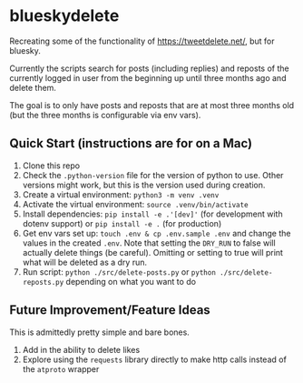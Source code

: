 # blueskydelete

Recreating some of the functionality of https://tweetdelete.net/, but for bluesky.

Currently the scripts search for posts (including replies) and reposts of the currently logged in user from the beginning up until three months ago and delete them.

The goal is to only have posts and reposts that are at most three months old (but the three months is configurable via env vars).

## Quick Start (instructions are for on a Mac)

1. Clone this repo
2. Check the `.python-version` file for the version of python to use. Other versions might work, but this is the version used during creation.
3. Create a virtual environment: `python3 -m venv .venv`
4. Activate the virtual environment: `source .venv/bin/activate`
5. Install dependencies: `pip install -e .'[dev]'` (for development with dotenv support) or `pip install -e .` (for production)
6. Get env vars set up: `touch .env & cp .env.sample .env` and change the values in the created `.env`. Note that setting the `DRY_RUN` to false will actually delete things (be careful). Omitting or setting to true will print what will be deleted as a dry run.
7. Run script: `python ./src/delete-posts.py` or `python ./src/delete-reposts.py` depending on what you want to do

## Future Improvement/Feature Ideas

This is admittedly pretty simple and bare bones.

1. Add in the ability to delete likes
2. Explore using the `requests` library directly to make http calls instead of the `atproto` wrapper
